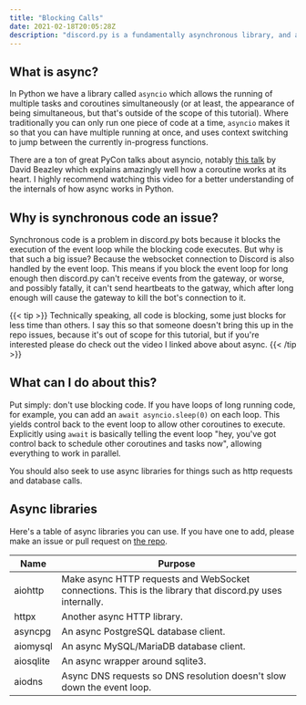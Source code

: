```yaml
---
title: "Blocking Calls"
date: 2021-02-18T20:05:28Z
description: "discord.py is a fundamentally asynchronous library, and as a result of this the use of blocking calls can cause issues in your bots. This bonus part explains how you can avoid such situations."
---
```


## What is async?

In Python we have a library called `asyncio` which allows the running of multiple tasks and coroutines simultaneously (or at least, the appearance of being simultaneous, but that's outside of the scope of this tutorial). Where traditionally you can only run one piece of code at a time, `asyncio` makes it so that you can have multiple running at once, and uses context switching to jump between the currently in-progress functions.

There are a ton of great PyCon talks about asyncio, notably [this talk](https://www.youtube.com/watch?v=E-1Y4kSsAFc) by David Beazley which explains amazingly well how a coroutine works at its heart. I highly recommend watching this video for a better understanding of the internals of how async works in Python.

## Why is synchronous code an issue?

Synchronous code is a problem in discord.py bots because it blocks the execution of the event loop while the blocking code executes. But why is that such a big issue? Because the websocket connection to Discord is also handled by the event loop. This means if you block the event loop for long enough then discord.py can't receive events from the gateway, or worse, and possibly fatally, it can't send heartbeats to the gatway, which after long enough will cause the gateway to kill the bot's connection to it.

{{< tip >}}
Technically speaking, all code is blocking, some just blocks for less time than others. I say this so that someone doesn't bring this up in the repo issues, because it's out of scope for this tutorial, but if you're interested please do check out the video I linked above about async.
{{< /tip >}}

## What can I do about this?

Put simply: don't use blocking code. If you have loops of long running code, for example, you can add an `await asyncio.sleep(0)` on each loop. This yields control back to the event loop to allow other coroutines to execute. Explicitly using `await` is basically telling the event loop "hey, you've got control back to schedule other coroutines and tasks now", allowing everything to work in parallel.

You should also seek to use async libraries for things such as http requests and database calls.

## Async libraries

Here's a table of async libraries you can use. If you have one to add, please make an issue or pull request on [the repo](https://github.com/vcokltfre/tutorial).

| Name      | Purpose                                                                                                  |
|-----------|----------------------------------------------------------------------------------------------------------|
| aiohttp   | Make async HTTP requests and WebSocket connections. This is the library that discord.py uses internally. |
| httpx     | Another async HTTP library.                                                                              |
| asyncpg   | An async PostgreSQL database client.                                                                     |
| aiomysql  | An async MySQL/MariaDB database client.                                                                  |
| aiosqlite | An async wrapper around sqlite3.                                                                         |
| aiodns    | Async DNS requests so DNS resolution doesn't slow down the event loop.                                   |
